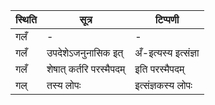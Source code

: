 | स्थिति | सूत्र | टिप्पणी |
| ----- | ------- | ------ |
| गलँ | - | - |
| गलँ | उपदेशेऽजनुनासिक इत् | अँ-इत्यस्य इत्संज्ञा |
| गलँ | शेषात् कर्तरि परस्मैपदम् | इति परस्मैपदम् |
| गल् | तस्य लोपः | इत्संज्ञकस्य लोपः |
